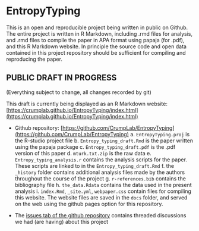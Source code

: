 # EntropyTyping

This is an open and reproducible project being written in public on Github. The entire project is written in R Markdown, including .rmd files for analysis, and .rmd files to compile the paper in APA format using papaja (for .pdf), and this R Markdown website. In principle the source code and open data contained in this project repository should be sufficient for compiling and reproducing the paper.

## PUBLIC DRAFT IN PROGRESS
(Everything subject to change, all changes recorded by git)

This draft is currently being displayed as an R Markdown website: [https://crumplab.github.io/EntropyTyping/index.html](https://crumplab.github.io/EntropyTyping/index.html)

- Github repository: [https://github.com/CrumpLab/EntropyTyping](https://github.com/CrumpLab/EntropyTyping)
      a. `EntropyTyping.proj` is the R-studio project file
      b. `Entropy_typing_draft.Rmd` is the paper written using the papaja package
      c. `Entropy_typing_draft.pdf` is the .pdf version of this paper
      d. `mturk.txt.zip` is the raw data
      e. `Entropy_typing_analysis.r` contains the analysis scripts for the paper. These scripts are linked to in the `Entropy_typing_draft.Rmd`
      f. the `_history` folder contains additional analysis files made by the authors throughout the course of the project
      g. `r-references.bib` contains the bibliography file
      h. `the_data.Rdata` contains the data used in the present analysis
      i. `index.Rmd`, `_site.yml`, `webpaper.css` contain files for compiling this website. The website files are saved in the `docs` folder, and served on the web using the github pages option for this repository.
      
- The [issues tab of the github repository](https://github.com/CrumpLab/EntropyTyping/issues) contains threaded discussions we had (are having) about this project

